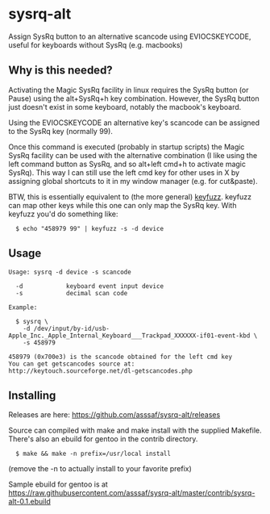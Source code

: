 # sysrq-alt
Assign SysRq button to an alternative scancode using EVIOCSKEYCODE, useful for keyboards without SysRq (e.g. macbooks)

## Why is this needed?
Activating the Magic SysRq facility in linux requires the SysRq button (or Pause) using the alt+SysRq+h key combination. However, the SysRq button just doesn't exist in some keyboard, notably the macbook's keyboard. 

Using the EVIOCSKEYCODE an alternative key's scancode can be assigned to the SysRq key (normally 99).

Once this command is executed (probably in startup scripts) the Magic SysRq facility can be used with the alternative combination (I like using the left command button as SysRq, and so alt+left cmd+h to activate magic SysRq). This way I can still use the left cmd key for other uses in X by assigning global shortcuts to it in my window manager (e.g. for cut&paste).

BTW, this is essentially equivalent to (the more general) [keyfuzz](http://0pointer.de/lennart/projects/keyfuzz). keyfuzz can map other keys while this one can only map the SysRq key. With keyfuzz you'd do something like:
```
  $ echo "458979 99" | keyfuzz -s -d device 
```

## Usage
```
Usage: sysrq -d device -s scancode

  -d            keyboard event input device
  -s            decimal scan code

Example:

  $ sysrq \
    -d /dev/input/by-id/usb-Apple_Inc._Apple_Internal_Keyboard___Trackpad_XXXXXX-if01-event-kbd \
    -s 458979

458979 (0x700e3) is the scancode obtained for the left cmd key
You can get getscancodes source at: http://keytouch.sourceforge.net/dl-getscancodes.php
```

## Installing
Releases are here: https://github.com/asssaf/sysrq-alt/releases

Source can compiled with make and make install with the supplied Makefile. There's also an ebuild for gentoo in the contrib directory.

```
  $ make && make -n prefix=/usr/local install
```
(remove the -n to actually install to your favorite prefix)

Sample ebuild for gentoo is at https://raw.githubusercontent.com/asssaf/sysrq-alt/master/contrib/sysrq-alt-0.1.ebuild

